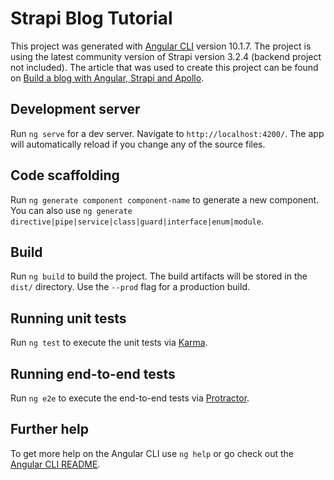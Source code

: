 # Strapi Blog Tutorial

This project was generated with [Angular CLI](https://github.com/angular/angular-cli) version 10.1.7. The project is using the latest community version of Strapi version 3.2.4 (backend project not included). The article that was used to create this project can be found on [Build a blog with Angular, Strapi and Apollo](https://strapi.io/blog/build-a-blog-with-angular-js-strapi-and-apollo). 

## Development server

Run `ng serve` for a dev server. Navigate to `http://localhost:4200/`. The app will automatically reload if you change any of the source files.

## Code scaffolding

Run `ng generate component component-name` to generate a new component. You can also use `ng generate directive|pipe|service|class|guard|interface|enum|module`.

## Build

Run `ng build` to build the project. The build artifacts will be stored in the `dist/` directory. Use the `--prod` flag for a production build.

## Running unit tests

Run `ng test` to execute the unit tests via [Karma](https://karma-runner.github.io).

## Running end-to-end tests

Run `ng e2e` to execute the end-to-end tests via [Protractor](http://www.protractortest.org/).

## Further help

To get more help on the Angular CLI use `ng help` or go check out the [Angular CLI README](https://github.com/angular/angular-cli/blob/master/README.md).
